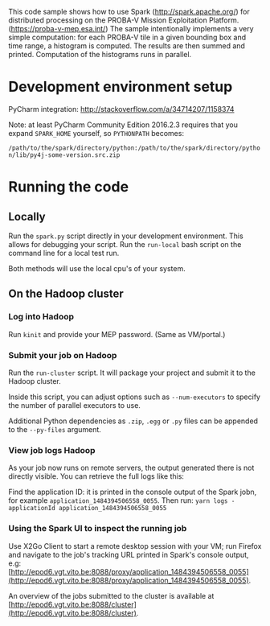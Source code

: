This code sample shows how to use Spark (http://spark.apache.org/) for distributed processing on the PROBA-V Mission Exploitation Platform. (https://proba-v-mep.esa.int/)
The sample intentionally implements a very simple computation:
for each PROBA-V tile in a given bounding box and time range, a histogram is computed. The results are then summed and printed. Computation of the histograms runs in parallel.

# Development environment setup

PyCharm integration: http://stackoverflow.com/a/34714207/1158374

Note: at least PyCharm Community Edition 2016.2.3 requires that you expand `SPARK_HOME` yourself, so `PYTHONPATH` becomes:

`/path/to/the/spark/directory/python:/path/to/the/spark/directory/python/lib/py4j-some-version.src.zip`

# Running the code
## Locally
Run the `spark.py` script directly in your development environment. This allows for debugging your script.
Run the `run-local` bash script on the command line for a local test run.

Both methods will use the local cpu's of your system. 
## On the Hadoop cluster
### Log into Hadoop
Run `kinit` and provide your MEP password. (Same as VM/portal.)

### Submit your job on Hadoop
Run the `run-cluster` script. It will package your project and submit it to the Hadoop cluster.

Inside this script, you can adjust options such as `--num-executors` to specify the number of parallel executors to use.

Additional Python dependencies as `.zip`, `.egg` or `.py` files can be appended to the `--py-files` argument.

### View job logs Hadoop
As your job now runs on remote servers, the output generated there is not directly visible. You can retrieve the full logs like this:

Find the application ID: it is printed in the console output of the Spark jobn, for example `application_1484394506558_0055`. Then run:
`yarn logs -applicationId application_1484394506558_0055`

### Using the Spark UI to inspect the running job
Use X2Go Client to start a remote desktop session with your VM; run Firefox and navigate to the job's tracking URL printed in
Spark's console output, e.g:
[http://epod6.vgt.vito.be:8088/proxy/application_1484394506558_0055](http://epod6.vgt.vito.be:8088/proxy/application_1484394506558_0055).

An overview of the jobs submitted to the cluster is available at
[http://epod6.vgt.vito.be:8088/cluster](http://epod6.vgt.vito.be:8088/cluster).


